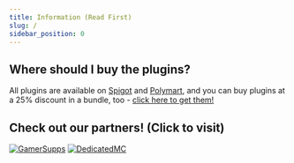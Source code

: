 ```yaml
---
title: Information (Read First)
slug: /
sidebar_position: 0
---
```


## Where should I buy the plugins?
All plugins are available on [Spigot](https://www.spigotmc.org/resources/authors/auxilor.507394/) and [Polymart](https://polymart.org/user/auxilor.1107), and you can buy plugins at a 25% discount in a bundle, too - [click here to get them!](https://polymart.org/bundle/eco-pack.110)

## Check out our partners! (Click to visit)

[![GamerSupps](https://i.imgur.com/7mFhlQO.png)](http://gamersupps.gg/discount/Auxilor?afmc=Auxilor)
[![DedicatedMC](https://i.imgur.com/x9aeH38.png)](https://dedimc.promo/Auxilor)

